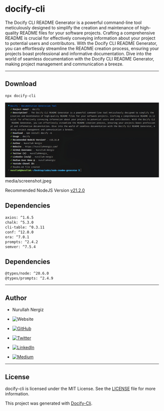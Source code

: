 # docify-cli

The Docify CLI README Generator is a powerful command-line tool meticulously designed to simplify the creation and maintenance of high-quality README files for your software projects. Crafting a comprehensive README is crucial for effectively conveying information about your project to potential users and contributors. With the Docify CLI README Generator, you can effortlessly streamline the README creation process, ensuring your projects boast professional and informative documentation. Dive into the world of seamless documentation with the Docify CLI README Generator, making project management and communication a breeze.

---

## Download

```bash
npx docify-cli
```

![media/screenshot.jpeg](media/screenshot.jpeg)
media/screenshot.jpeg

Recommended NodeJS Version [v21.2.0](https://nodejs.org/dist/v21.2.0)

## Dependencies

    axios: ^1.6.5
    chalk: ^5.3.0
    cli-table: ^0.3.11
    conf: ^12.0.0
    ora: ^7.0.1
    prompts: ^2.4.2
    semver: ^7.5.4

## Dependencies

    @types/node: ^20.6.0
    @types/prompts: ^2.4.9

---

## Author

-  Nurullah Nergiz

-  ![Website](https://img.shields.io/website?url=https://nurullahnergiz.com/&up_message=visit&up_color=%23fff&link=https://nurullahnergiz.com/)

-  [![GitHub](https://img.shields.io/badge/GitHub-000000?style=for-the-badge&logo=github&logoColor=white)](https://www.github.com/Nurullah-Nergiz)

-  [![Twitter](https://img.shields.io/badge/Twitter-%231DA1F2.svg?logo=Twitter&logoColor=white)](https://twitter.com/nurullahNergiz_)

-  [![LinkedIn](https://img.shields.io/badge/LinkedIn-%230077B5.svg?logo=linkedin&logoColor=white)](https://linkedin.com/in/Nurullah-Nergiz)

-  [![Medium](https://img.shields.io/badge/Medium-12100E?logo=medium&logoColor=white)](https://medium.com/@nurullahnergiz)

---

## License

docify-cli is licensed under the MIT License. See the [LICENSE](LICENSE) file for more information.

This project was generated with [Docify-Cli](https://www.npmjs.com/package/docify-cli).
